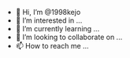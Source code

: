 - 👋 Hi, I’m @1998kejo
- 👀 I’m interested in ...
- 🌱 I’m currently learning ...
- 💞️ I’m looking to collaborate on ...
- 📫 How to reach me ...

<!---
1998kejo/1998kejo is a ✨ special ✨ repository because its `README.md` (this file) appears on your GitHub profile.
You can click the Preview link to take a look at your changes.
--->
